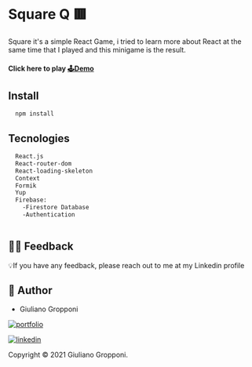 # Square Q 🟥

Square it's a simple React Game, i tried to learn more about React at the same time that I played and this minigame is the result.

 #### Click here to play [🕹️Demo](https://square-q.vercel.app/Menu)

## Install

```bash
  npm install
```

## Tecnologies


```bash
  React.js
  React-router-dom
  React-loading-skeleton
  Context
  Formik
  Yup
  Firebase:
    -Firestore Database
    -Authentication
  
```

## 🤲🏻 Feedback

💡If you have any feedback, please reach out to me at my Linkedin profile

## 👤 Author

 - Giuliano Gropponi
 
[![portfolio](https://img.shields.io/badge/my_portfolio-000?style=for-the-badge&logo=ko-fi&logoColor=white)](https://github.com/GGrop)

[![linkedin](https://img.shields.io/badge/linkedin-0A66C2?style=for-the-badge&logo=linkedin&logoColor=white)](https://www.linkedin.com/in/giuliano-gropponi/)

Copyright © 2021 Giuliano Gropponi.

